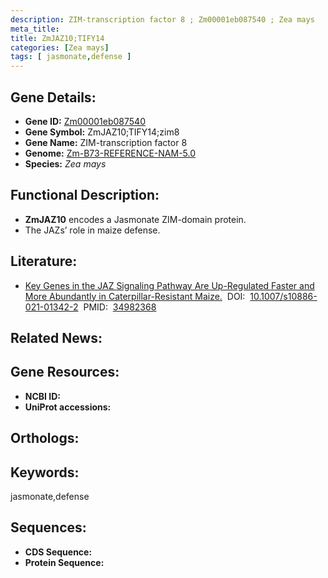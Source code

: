```yaml
---
description: ZIM-transcription factor 8 ; Zm00001eb087540 ; Zea mays
meta_title:
title: ZmJAZ10;TIFY14
categories: [Zea mays]
tags: [ jasmonate,defense ]
---
```


## Gene Details:
- **Gene ID:**	[Zm00001eb087540]()
- **Gene Symbol:** ZmJAZ10;TIFY14;zim8
- **Gene Name:** ZIM-transcription factor 8
- **Genome:** [Zm-B73-REFERENCE-NAM-5.0]()
- **Species:** *Zea mays*

## Functional Description:
   - **ZmJAZ10** encodes a Jasmonate ZIM-domain protein.
   - The JAZs’ role in maize defense.

## Literature:
   - [Key Genes in the JAZ Signaling Pathway Are Up-Regulated Faster and More Abundantly in Caterpillar-Resistant Maize.]( https://link.springer.com/article/10.1007/s10886-021-01342-2)&nbsp;&nbsp;DOI:&nbsp;&nbsp;[10.1007/s10886-021-01342-2](https://link.springer.com/article/10.1007/s10886-021-01342-2)&nbsp;&nbsp;PMID:&nbsp;&nbsp;[34982368](https://pubmed.ncbi.nlm.nih.gov/34982368/)

## Related News:

## Gene Resources:
- **NCBI ID:** [](https://www.ncbi.nlm.nih.gov/gene/?term=)
- **UniProt accessions:** [](https://www.uniprot.org/uniprotkb//entry)

## Orthologs:

## Keywords:
jasmonate,defense

## Sequences:
- **CDS Sequence:**
- **Protein Sequence:**
